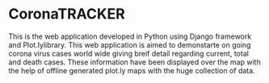 # CoronaTRACKER
This is the web application developed in Python using Django framework and Plot.lylibrary. This web application is aimed to demonstarte on going corona virus cases world wide giving breif detail regarding current, total and death cases. These information have been displayed over the map with the help of offline generated plot.ly maps with the huge collection of data.
